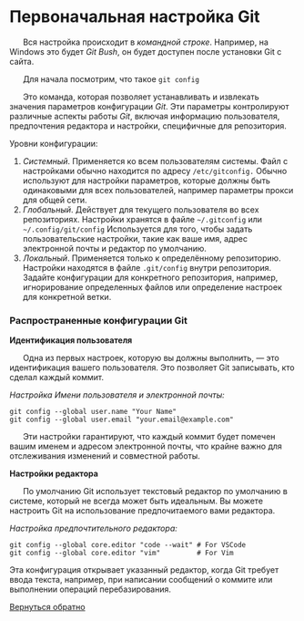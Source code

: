 # Первоначальная настройка Git

&nbsp;&nbsp;&nbsp;&nbsp;&nbsp;&nbsp;Вся настройка происходит в *командной строке*. Например, на Windows это будет *Git Bush*, он будет доступен после установки Git с сайта.

&nbsp;&nbsp;&nbsp;&nbsp;&nbsp;&nbsp;Для начала посмотрим, что такое `git config`

&nbsp;&nbsp;&nbsp;&nbsp;&nbsp;&nbsp;Это команда, которая позволяет устанавливать и извлекать значения параметров конфигурации *Git*. Эти параметры контролируют различные аспекты работы *Git*, включая информацию пользователя, предпочтения редактора и настройки, специфичные для репозитория.

Уровни конфигурации:
1.	*Системный*. Применяется ко всем пользователям системы. Файл с настройками обычно находится по адресу `/etc/gitconfig.` Обычно используют для настройки параметров, которые должны быть одинаковыми для всех пользователей, например параметры прокси для общей сети.
2.	*Глобальный*. Действует для текущего пользователя во всех репозиториях. Настройки хранятся в файле `~/.gitconfig` или `~/.config/git/config` Используется для того, чтобы задать пользовательские настройки, такие как ваше имя, адрес электронной почты и редактор по умолчанию.
3.	*Локальный*. Применяется только к определённому репозиторию. Настройки находятся в файле `.git/config` внутри репозитория. Задайте конфигурации для конкретного репозитория, например, игнорирование определенных файлов или определение настроек для конкретной ветки.

### Распространенные конфигурации Git

**Идентификация пользователя**

&nbsp;&nbsp;&nbsp;&nbsp;&nbsp;&nbsp;Одна из первых настроек, которую вы должны выполнить, — это идентификация вашего пользователя. Это позволяет Git записывать, кто сделал каждый коммит.

*Настройка Имени пользователя и электронной почты:*

```
git config --global user.name "Your Name"
git config --global user.email "your.email@example.com"
```
&nbsp;&nbsp;&nbsp;&nbsp;&nbsp;&nbsp;Эти настройки гарантируют, что каждый коммит будет помечен вашим именем и адресом электронной почты, что крайне важно для отслеживания изменений и совместной работы.

**Настройки редактора**

&nbsp;&nbsp;&nbsp;&nbsp;&nbsp;&nbsp;По умолчанию Git использует текстовый редактор по умолчанию в системе, который не всегда может быть идеальным. Вы можете настроить Git на использование предпочитаемого вами редактора.

*Настройка предпочтительного редактора:*

```
git config --global core.editor "code --wait" # For VSCode
git config --global core.editor "vim"         # For Vim
```
Эта конфигурация открывает указанный редактор, когда Git требует ввода текста, например, при написании сообщений о коммите или выполнении операций перебазирования.

[Вернуться обратно](README.md)